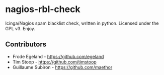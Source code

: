 nagios-rbl-check
================

Icinga/Nagios spam blacklist check, written in python.
Licensed under the GPL v3. Enjoy.

Contributors
------------
* Frode Egeland - https://github.com/egeland
* Tim Stoop - https://github.com/timstoop
* Guillaume Subiron - https://github.com/maethor
